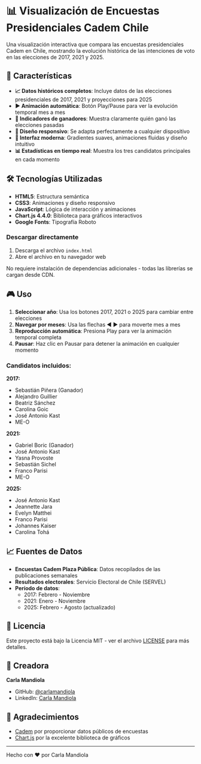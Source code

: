 # 📊 Visualización de Encuestas Presidenciales Cadem Chile

Una visualización interactiva que compara las encuestas presidenciales Cadem en Chile, mostrando la evolución histórica de las intenciones de voto en las elecciones de 2017, 2021 y 2025.

## 🌟 Características

- **📈 Datos históricos completos**: Incluye datos de las elecciones presidenciales de 2017, 2021 y proyecciones para 2025
- **▶️ Animación automática**: Botón Play/Pause para ver la evolución temporal mes a mes
- **🎯 Indicadores de ganadores**: Muestra claramente quién ganó las elecciones pasadas
- **📱 Diseño responsivo**: Se adapta perfectamente a cualquier dispositivo
- **🎨 Interfaz moderna**: Gradientes suaves, animaciones fluidas y diseño intuitivo
- **📊 Estadísticas en tiempo real**: Muestra los tres candidatos principales en cada momento


## 🛠️ Tecnologías Utilizadas

- **HTML5**: Estructura semántica
- **CSS3**: Animaciones y diseño responsivo
- **JavaScript**: Lógica de interacción y animaciones
- **Chart.js 4.4.0**: Biblioteca para gráficos interactivos
- **Google Fonts**: Tipografía Roboto



### Descargar directamente

1. Descarga el archivo `index.html`
2. Abre el archivo en tu navegador web

No requiere instalación de dependencias adicionales - todas las librerías se cargan desde CDN.

## 🎮 Uso

1. **Seleccionar año**: Usa los botones 2017, 2021 o 2025 para cambiar entre elecciones
2. **Navegar por meses**: Usa las flechas ◀ ▶ para moverte mes a mes
3. **Reproducción automática**: Presiona Play para ver la animación temporal completa
4. **Pausar**: Haz clic en Pausar para detener la animación en cualquier momento


### Candidatos incluidos:

**2017:**
- Sebastián Piñera (Ganador)
- Alejandro Guillier
- Beatriz Sánchez
- Carolina Goic
- José Antonio Kast
- ME-O

**2021:**
- Gabriel Boric (Ganador)
- José Antonio Kast
- Yasna Provoste
- Sebastián Sichel
- Franco Parisi
- ME-O

**2025:**
- José Antonio Kast
- Jeannette Jara
- Evelyn Matthei
- Franco Parisi
- Johannes Kaiser
- Carolina Tohá


## 📈 Fuentes de Datos

- **Encuestas Cadem Plaza Pública**: Datos recopilados de las publicaciones semanales
- **Resultados electorales**: Servicio Electoral de Chile (SERVEL)
- **Período de datos**: 
  - 2017: Febrero - Noviembre
  - 2021: Enero - Noviembre  
  - 2025: Febrero - Agosto (actualizado)

## 📝 Licencia

Este proyecto está bajo la Licencia MIT - ver el archivo [LICENSE](LICENSE) para más detalles.

## 👤 Creadora

**Carla Mandiola**

- GitHub: [@carlamandiola](https://github.com/carlamandiola)
- LinkedIn: [Carla Mandiola](https://linkedin.com/in/carlamandiola)

## 🙏 Agradecimientos

- [Cadem](https://cadem.cl) por proporcionar datos públicos de encuestas
- [Chart.js](https://www.chartjs.org/) por la excelente biblioteca de gráficos


---

Hecho con ❤️ por Carla Mandiola
